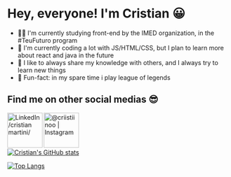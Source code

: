 # Hey, everyone! I'm Cristian 😀

- 👨‍🎓 I'm currently studying front-end by the IMED organization, in the #TeuFuturo program
- 🦆 I'm currently coding a lot with JS/HTML/CSS, but I plan to learn more about react and java in the future
- 🤯 I like to always share my knowledge with others, and I always try to learn new things
- 🥴 Fun-fact: in my spare time i play league of legends

## Find me on other social medias 😎
[<img align="left" alt="LinkedIn/cristian martini/" width="80px" src="https://cdn.jsdelivr.net/npm/simple-icons@v3/icons/linkedin.svg" />][linkedin]
[<img align="left" alt="@criistiinoo | Instagram" width="80px" src="https://cdn.jsdelivr.net/npm/simple-icons@v3/icons/instagram.svg" />][instagram]

<br><br>
<br><br>

[![Cristian's GitHub stats](https://github-readme-stats.vercel.app/api?username=CristianC12)](https://github.com/anuraghazra/github-readme-stats)


[![Top Langs](https://github-readme-stats.vercel.app/api/top-langs/?username=CristianC12&langs_count=7&layout=compact)](https://github.com/anuraghazra/github-readme-stats)

[linkedin]: https://www.linkedin.com/in/cristian-martini-78bb92210/
[instagram]: https://www.instagram.com/criistiinoo/
